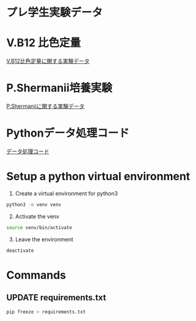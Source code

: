 # プレ学生実験データ

# V.B12 比色定量

[V.B12比色定量に関する実験データ](VB12.md)

# P.Shermanii培養実験

[P.Shermaniiに関する実験データ](P_S_01.md)


# Pythonデータ処理コード

[データ処理コード](main.py)

# Setup a python virtual environment 

1. Create a virtual environment for python3

```Bash
python3 -m venv venv
```
2. Activate the venv

```Bash
source venv/bin/activate
```
3. Leave the environment 

```Bash
deactivate
```

# Commands

## UPDATE requirements.txt

```Bash
pip freeze > requirements.txt
```
